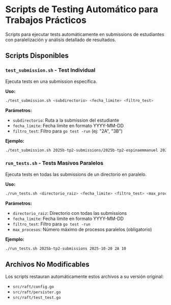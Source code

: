 # Scripts de Testing Automático para Trabajos Prácticos

Scripts para ejecutar tests automáticamente en submissions de estudiantes con paralelización y análisis detallado de resultados.

## Scripts Disponibles

### `test_submission.sh` - Test Individual
Ejecuta tests en una submission específica.

**Uso:**
```bash
./test_submission.sh <subdirectorio> <fecha_limite> <filtro_test>
```

**Parámetros:**
- `subdirectorio`: Ruta a la submission del estudiante
- `fecha_limite`: Fecha límite en formato YYYY-MM-DD
- `filtro_test`: Filtro para `go test -run` (ej: "2A", "3B")

**Ejemplo:**
```bash
./test_submission.sh 2025b-tp2-submissions/2025b-tp2-espinaemmanuel 2025-10-20 2A
```

### `run_tests.sh` - Tests Masivos Paralelos
Ejecuta tests en todas las submissions de un directorio en paralelo.

**Uso:**
```bash
./run_tests.sh <directorio_raiz> <fecha_limite> <filtro_test> <max_procesos>
```

**Parámetros:**
- `directorio_raiz`: Directorio con todas las submissions
- `fecha_limite`: Fecha límite en formato YYYY-MM-DD
- `filtro_test`: Filtro para `go test -run`
- `max_procesos`: Número máximo de procesos paralelos (obligatorio)

**Ejemplo:**
```bash
./run_tests.sh 2025b-tp2-submissions 2025-10-20 2A 10
```

## Archivos No Modificables

Los scripts restauran automáticamente estos archivos a su versión original:
- `src/raft/config.go`
- `src/raft/persister.go`
- `src/raft/test_test.go`

